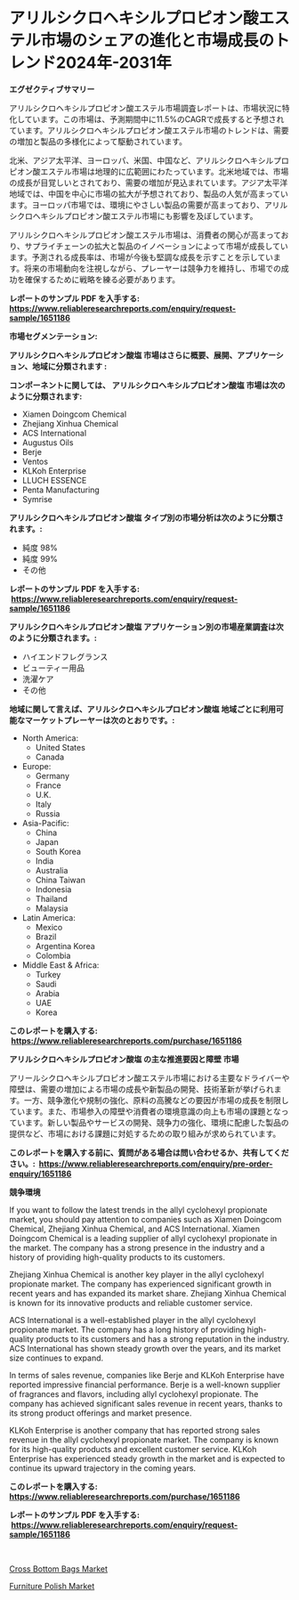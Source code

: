 <p><h1>アリルシクロヘキシルプロピオン酸エステル市場のシェアの進化と市場成長のトレンド2024年-2031年</h1></p><p><strong>エグゼクティブサマリー</strong></p>
<p><p>アリルシクロヘキシルプロピオン酸エステル市場調査レポートは、市場状況に特化しています。この市場は、予測期間中に11.5%のCAGRで成長すると予想されています。アリルシクロヘキシルプロピオン酸エステル市場のトレンドは、需要の増加と製品の多様化によって駆動されています。</p><p>北米、アジア太平洋、ヨーロッパ、米国、中国など、アリルシクロヘキシルプロピオン酸エステル市場は地理的に広範囲にわたっています。北米地域では、市場の成長が目覚しいとされており、需要の増加が見込まれています。アジア太平洋地域では、中国を中心に市場の拡大が予想されており、製品の人気が高まっています。ヨーロッパ市場では、環境にやさしい製品の需要が高まっており、アリルシクロヘキシルプロピオン酸エステル市場にも影響を及ぼしています。</p><p>アリルシクロヘキシルプロピオン酸エステル市場は、消費者の関心が高まっており、サプライチェーンの拡大と製品のイノベーションによって市場が成長しています。予測される成長率は、市場が今後も堅調な成長を示すことを示しています。将来の市場動向を注視しながら、プレーヤーは競争力を維持し、市場での成功を確保するために戦略を練る必要があります。</p></p>
<p><strong>レポートのサンプル PDF を入手する: <a href="https://www.reliableresearchreports.com/enquiry/request-sample/1651186">https://www.reliableresearchreports.com/enquiry/request-sample/1651186</a></strong></p>
<p><strong>市場セグメンテーション:</strong></p>
<p><strong> アリルシクロヘキシルプロピオン酸塩 市場はさらに概要、展開、アプリケーション、地域に分類されます :</strong></p>
<p><strong>コンポーネントに関しては、 アリルシクロヘキシルプロピオン酸塩 市場は次のように分類されます: &nbsp;</strong></p>
<p><ul><li>Xiamen Doingcom Chemical</li><li>Zhejiang Xinhua Chemical</li><li>ACS International</li><li>Augustus Oils</li><li>Berje</li><li>Ventos</li><li>KLKoh Enterprise</li><li>LLUCH ESSENCE</li><li>Penta Manufacturing</li><li>Symrise</li></ul></p>
<p><strong> アリルシクロヘキシルプロピオン酸塩 タイプ別の市場分析は次のように分類されます。:</strong></p>
<p><ul><li>純度 98%</li><li>純度 99%</li><li>その他</li></ul></p>
<p><strong>レポートのサンプル PDF を入手する: &nbsp;<a href="https://www.reliableresearchreports.com/enquiry/request-sample/1651186">https://www.reliableresearchreports.com/enquiry/request-sample/1651186</a></strong></p>
<p><strong> アリルシクロヘキシルプロピオン酸塩 アプリケーション別の市場産業調査は次のように分類されます。:</strong></p>
<p><ul><li>ハイエンドフレグランス</li><li>ビューティー用品</li><li>洗濯ケア</li><li>その他</li></ul></p>
<p><strong>地域に関して言えば、アリルシクロヘキシルプロピオン酸塩 地域ごとに利用可能なマーケットプレーヤーは次のとおりです。:</strong></p>
<p><ul>
    <li>
        North America:
        <ul>
            <li>United States</li>
            <li>Canada</li>
        </ul>
    </li>
    <li>
        Europe:
        <ul>
            <li>Germany</li>
            <li>France</li>
            <li>U.K.</li>
            <li>Italy</li>
            <li>Russia</li>
        </ul>
    </li>
    <li>
        Asia-Pacific:
        <ul>
            <li>China</li>
            <li>Japan</li>
            <li>South Korea</li>
            <li>India</li>
            <li>Australia</li>
            <li>China Taiwan</li>
            <li>Indonesia</li>
            <li>Thailand</li>
            <li>Malaysia</li>
        </ul>
    </li>
    <li>
        Latin America:
        <ul>
            <li>Mexico</li>
            <li>Brazil</li>
            <li>Argentina Korea</li>
            <li>Colombia</li>
        </ul>
    </li>
    <li>
        Middle East & Africa:
        <ul>
            <li>Turkey</li>
            <li>Saudi</li>
            <li>Arabia</li>
            <li>UAE</li>
            <li>Korea</li>
        </ul>
    </li>
    </ul></p>
<p><strong>このレポートを購入する: &nbsp;<a href="https://www.reliableresearchreports.com/purchase/1651186">https://www.reliableresearchreports.com/purchase/1651186</a></strong></p>
<p><strong>アリルシクロヘキシルプロピオン酸塩 の主な推進要因と障壁 市場</strong></p>
<p><p>アリールシクロヘキシルプロピオン酸エステル市場における主要なドライバーや障壁は、需要の増加による市場の成長や新製品の開発、技術革新が挙げられます。一方、競争激化や規制の強化、原料の高騰などの要因が市場の成長を制限しています。また、市場参入の障壁や消費者の環境意識の向上も市場の課題となっています。新しい製品やサービスの開発、競争力の強化、環境に配慮した製品の提供など、市場における課題に対処するための取り組みが求められています。</p></p>
<p><strong>このレポートを購入する前に、質問がある場合は問い合わせるか、共有してください。:&nbsp; <a href="https://www.reliableresearchreports.com/enquiry/pre-order-enquiry/1651186">https://www.reliableresearchreports.com/enquiry/pre-order-enquiry/1651186</a></strong></p>
<p><strong>競争環境</strong></p>
<p><p>If you want to follow the latest trends in the allyl cyclohexyl propionate market, you should pay attention to companies such as Xiamen Doingcom Chemical, Zhejiang Xinhua Chemical, and ACS International. Xiamen Doingcom Chemical is a leading supplier of allyl cyclohexyl propionate in the market. The company has a strong presence in the industry and a history of providing high-quality products to its customers.</p><p>Zhejiang Xinhua Chemical is another key player in the allyl cyclohexyl propionate market. The company has experienced significant growth in recent years and has expanded its market share. Zhejiang Xinhua Chemical is known for its innovative products and reliable customer service.</p><p>ACS International is a well-established player in the allyl cyclohexyl propionate market. The company has a long history of providing high-quality products to its customers and has a strong reputation in the industry. ACS International has shown steady growth over the years, and its market size continues to expand.</p><p>In terms of sales revenue, companies like Berje and KLKoh Enterprise have reported impressive financial performance. Berje is a well-known supplier of fragrances and flavors, including allyl cyclohexyl propionate. The company has achieved significant sales revenue in recent years, thanks to its strong product offerings and market presence.</p><p>KLKoh Enterprise is another company that has reported strong sales revenue in the allyl cyclohexyl propionate market. The company is known for its high-quality products and excellent customer service. KLKoh Enterprise has experienced steady growth in the market and is expected to continue its upward trajectory in the coming years.</p></p>
<p><strong>このレポートを購入する: &nbsp; <a href="https://www.reliableresearchreports.com/purchase/1651186">https://www.reliableresearchreports.com/purchase/1651186</a></strong></p>
<p><strong>レポートのサンプル PDF を入手する: &nbsp;<a href="https://www.reliableresearchreports.com/enquiry/request-sample/1651186">https://www.reliableresearchreports.com/enquiry/request-sample/1651186</a></strong><strong></strong></p>
<p>&nbsp;</p>
<p><p><a href="https://metal-farmhouse-e95.notion.site/Cross-Bottom-Bags-Market-Size-Global-Industry-Overview-Market-Segmentation-and-Forecast-2024-to-2-5c3dcaa85813487cb12a4e2b458e0f79">Cross Bottom Bags Market</a></p><p><a href="https://crocus-run-b5a.notion.site/Furniture-Polish-Market-Size-Focuses-on-Market-Dynamics-In-Depth-Analysis-and-Future-Projections-of-883486cdb8794c679a61ec5bc8d9007d">Furniture Polish Market</a></p></p>